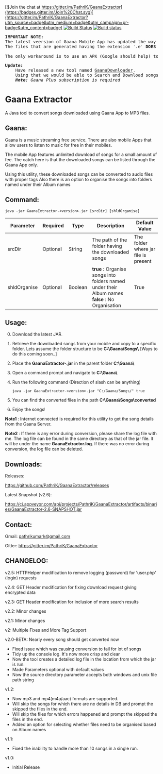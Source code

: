 [![Join the chat at https://gitter.im/PathriK/GaanaExtractor](https://badges.gitter.im/Join%20Chat.svg)](https://gitter.im/PathriK/GaanaExtractor?utm_source=badge&utm_medium=badge&utm_campaign=pr-badge&utm_content=badge) [![Build Status](https://travis-ci.org/PathriK/GaanaExtractor.svg?branch=master)](https://travis-ci.org/PathriK/GaanaExtractor) [![Build status](https://ci.appveyor.com/api/projects/status/f14f957cxmy8d6l1?svg=true)](https://ci.appveyor.com/project/PathriK/gaanaextractor)

<pre>
<b>IMPORTANT NOTE:</b>
The latest veersion of Gaana Mobile App has updated the way they handle downloads. 
The files that are generated having the extension '.e' <b>DOES NOT WORK</b> with this utility.

The only workaround is to use an APK (Google should help) to install an older version of Gaana.
</pre>

<pre>
<b>Update:</b>
    Have released a new tool named <a href="https://github.com/PathriK/GaanaDownloader">GaanaDownloader</a>.
    Using that we would be able to Search and Download songs from Gaana. :)
    <i><b>Note:</b> Gaana Plus subscription is required </i>
</pre>

# Gaana Extractor

A Java tool to convert songs downloaded using Gaana App to MP3 files.

## Gaana:

[Gaana](http://gaana.com/) is a music streaming free service. There are also mobile Apps that allow users to listen to music for free in their mobiles. 

The mobile App features unlimited download of songs for a small amount of fee. The catch here is that the downloaded songs can be listed through the Gaana App only. 

Using this utility, these downloaded songs can be converted to audio files with proper tags
Also there is an option to organise the songs into folders named under their Album names

## Command:

    java -jar GaanaExtractor-<version>.jar [srcDir] [shldOrganise]

| Parameter    | Required | Type    | Description                                                                              				| Default Value                        |
|--------------|----------|---------|-------------------------------------------------------------------------------------------------------|--------------------------------------|
| srcDir       | Optional | String  | The path of the folder having the downloaded songs                                       				| The folder where jar file is present |
| shldOrganise | Optional | Boolean | **true** : Organise songs into folders named under their Album names <br> **false** : No Organisation | True                                 |

## Usage:

0. Download the latest JAR.
1. Retrieve the downloaded songs from your mobile and copy to a specific folder. Lets assume the folder structure to be **C:\\Gaana\\Songs\\** [Ways to do this coming soon..]
2. Place the **GaanaExtractor-<version>.jar** in the parent folder **C:\\Gaana\\**
3. Open a command prompt and navigate to **C:\\Gaana\\**
4. Run the following command (Direction of slash can be anything)
    
    `java -jar GaanaExtractor-<version>.jar "C:/Gaana/Songs/" true`
    
5. You can find the converted files in the path **C:\Gaana\Songs\converted**
6. Enjoy the songs!

**Note1** : Internet connected is required for this utility to get the song details from the Gaana Server.

**Note2** : If there is any error during conversion, please share the log file with me. The log file can be found in the same directory as that of the jar file. It will be under the name **GaanaExtractor.log**. If there was no error during conversion, the log file can be deleted.

## Downloads:

Releases:

https://github.com/PathriK/GaanaExtractor/releases

Latest Snapshot (v2.6): 

https://ci.appveyor.com/api/projects/PathriK/GaanaExtractor/artifacts/binaries/GaanaExtractor-2.6-SNAPSHOT.jar

## Contact:
Gmail: pathrikumark@gmail.com

Gitter: https://gitter.im/PathriK/GaanaExtractor

## CHANGELOG:

v2.5: HTTPHelper modification to remove logging (password) for 'user.php' (login) requests

v2.4: GET Header modification for fixing download request giving encrypted data

v2.3: GET Header modification for inclusion of more search results

v2.2: Minor changes

v2.1: Minor changes

v2: Multiple Fixes and More Tag Support

v2.0-BETA: Nearly every song should get converted now 
- Fixed issue which was causing conversion to fail for lot of songs 
- Tidy up the console log. It's now more crisp and clear 
- Now the tool creates a detailed log file in the location from which the jar is run.
- Made Parameters optional with default values 
- Now the source directory parameter accepts both windows and unix file path string 

v1.2:
- Now mp3 and mp4(m4a/aac) formats are supported.
- Will skip the songs for which there are no details in DB and prompt the skipped the files in the end.
- Will skip the files for which errors happened and prompt the skipped the files in the end.
- Added an option for selecting whether files need to be organised based on Album names

v1.1:
- Fixed the inability to handle more than 10 songs in a single run.

v1.0:
- Initial Release
